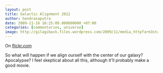 ```yaml
---
layout: post
title: Galactic Alignment 2012
author: hendrasaputra
date: 2009-11-16 16:25:09.000000000 +07:00
categories: [commentaries, universe]
image: http://gilagiback.files.wordpress.com/2009/11/media_httpfarm3staticflickrcom24313995588598aa8dcaaecejpg_xmibpzoeajiyzbp-scaled5001.jpg
---
```


On <a href="http://www.flickr.com/photos/michaelpaukner/3995588598/sizes/o/">flickr.com</a>

So what will happen if we align ourself with the center of our galaxy? Apocalypse? I feel skeptical about all this, although it'll probably make a good movie.
  
